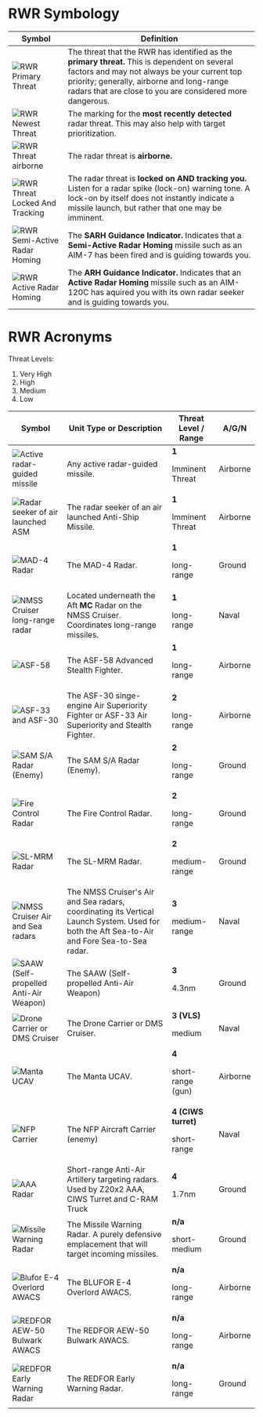 # **RWR Symbology**

<table class="table-auto border border-neutral-700 border-collapse">
<thead>    
<tr>      
<th class="border border-neutral-700 p-2">Symbol</th>
<th class="border border-neutral-700 p-2">Definition</th>
</tr>  
</thead>
<tbody>
<tr>
<td class="border border-neutral-700 p-2">
<img src="/images/RWR_Basic_Primary.png" alt="RWR Primary Threat" class="h-full w-auto">
</td>
<td class="border border-neutral-700 p-2">
The threat that the RWR has identified as the <b>primary threat.</b> This is dependent on several factors and may not always be your current top priority; generally, airborne and long-range radars that are close to you are considered more dangerous. 
</td>
</tr>
<tr>
<td class="border border-neutral-700 p-2">
<img src="/images/RWR_Basic_Newest.png" alt="RWR Newest Threat" class="h-full w-auto">
</td>
<td class="border border-neutral-700 p-2">
The marking for the <b>most recently detected</b> radar threat. This may also help with target prioritization. 
</td>
</tr>
<tr>
<td class="border border-neutral-700 p-2">
<img src="/images/RWR_Basic_Airborn.png" alt="RWR Threat airborne" class="h-full w-auto">
</td>
<td class="border border-neutral-700 p-2">
The radar threat is  <b>airborne.</b>
</td>
</tr>
<tr>
<td class="border border-neutral-700 p-2">
<img src="/images/RWR_Basic_Locked.png" alt="RWR Threat Locked And Tracking" class="h-full w-auto">
</td>
<td class="border border-neutral-700 p-2">
The radar threat is <b>locked on AND tracking you.</b> Listen for a radar spike (lock-on) warning tone. A lock-on by itself does not instantly indicate a missile launch, but rather that one may be imminent. 
</td>
</tr>
<tr>
<td class="border border-neutral-700 p-2">
<img src="/images/RWR_Basic_Guiding_(Revised).png" alt="RWR Semi-Active Radar Homing" class="h-full w-auto">
</td>
<td class="border border-neutral-700 p-2">
The <b>SARH Guidance Indicator.</b> Indicates that a <b>Semi-Active Radar Homing</b> missile such as an AIM-7 has been fired and is guiding towards you.
</td>
</tr>
<tr>
<td class="border border-neutral-700 p-2">
<img src="/images/RWR_Missile.png" alt="RWR Active Radar Homing" class="h-full w-auto">
</td>
<td class="border border-neutral-700 p-2">
The <b>ARH Guidance Indicator.</b> Indicates that an <b>Active Radar Homing</b> missile such as an AIM-120C has aquired you with its own radar seeker and is guiding towards you.
</td>
</tr>
</tbody>
</table>

# **RWR Acronyms**

Threat Levels:

1. Very High
2. High
3. Medium
4. Low

<table class="table-auto border border-collapse border-neutral-700">
<thead>    
<tr>      
<th class="border border-neutral-700 p-2">Symbol</th>
<th class="border border-neutral-700 p-2">Unit Type or Description</th>
<th class="border border-neutral-700 p-2">Threat Level / Range</th>
<th class="border border-neutral-700 p-2">A/G/N</th>
</tr>  
</thead>
<tbody>
<tr>
<td class="border border-neutral-700 p-2">
<img src="/images/Missile_NoCircle_RWR.png" alt="Active radar-guided missile" class="h-full w-auto">
</td>
<td class="border border-neutral-700 p-2">
Any active radar-guided missile.
</td>
<td class="text-center border border-neutral-700 p-2">
<b>1</b>

Imminent Threat

</td>
<td class="border border-neutral-700 p-2">Airborne</td>
</tr>
<tr>
<td class="border border-neutral-700 p-2">
<img src="/images/RWR_Missile_ASM.png" alt="Radar seeker of air launched ASM" class="h-full w-auto">
</td>
<td class="border border-neutral-700 p-2">
The radar seeker of an air launched Anti-Ship Missile.
</td>
<td class="text-center border border-neutral-700 p-2">
<b>1</b>

Imminent Threat

</td>
<td class="border border-neutral-700 p-2">Airborne</td>
</tr>
<tr>
<td class="border border-neutral-700 p-2">
<img src="/images/RWR_MAD-4.png" alt="MAD-4 Radar" class="h-full w-auto">
</td>
<td class="border border-neutral-700 p-2">
The MAD-4 Radar.
</td>
<td class="text-center border border-neutral-700 p-2">
<b>1</b>

long-range

</td>
<td class="border border-neutral-700 p-2">Ground</td>
</tr>
<tr>
<td class="border border-neutral-700 p-2">
<img src="/images/RWR_NMSS_LongRange_Radar.png" alt="NMSS Cruiser long-range radar" class="h-full w-auto">
</td>
<td class="border border-neutral-700 p-2">
Located underneath the Aft <b>MC</b> Radar on the NMSS Cruiser. Coordinates long-range missiles.
</td>
<td class="text-center border border-neutral-700 p-2">
<b>1</b>

long-range

</td>
<td class="border border-neutral-700 p-2">Naval</td>
</tr>
<tr>
<td class="border border-neutral-700 p-2">
<img src="/images/RWR_ASF_58.png" alt="ASF-58" class="h-full w-auto">
</td>
<td class="border border-neutral-700 p-2">
The ASF-58 Advanced Stealth Fighter.
</td>
<td class="text-center border border-neutral-700 p-2">
<b>1</b>

long-range

</td>
<td class="border border-neutral-700 p-2">Airborne</td>
</tr>
<tr>
<td class="border border-neutral-700 p-2">
<img src="/images/RWR_ASF_30-33.png" alt="ASF-33 and ASF-30" class="h-full w-auto">
</td>
<td class="border border-neutral-700 p-2">
The ASF-30 singe-engine Air Superiority Fighter or ASF-33 Air Superiority and Stealth Fighter.
</td>
<td class="text-center border border-neutral-700 p-2">
<b>2</b>

long-range

</td>
<td class="border border-neutral-700 p-2">Airborne</td>
</tr>
<tr>
<td class="border border-neutral-700 p-2">
<img src="/images/RWR_SAM_SA.png" alt="SAM S/A Radar (Enemy)" class="h-full w-auto">
</td>
<td class="border border-neutral-700 p-2">
The SAM S/A Radar (Enemy).
</td>
<td class="text-center border border-neutral-700 p-2">
<b>2</b>

long-range

</td>
<td class="border border-neutral-700 p-2">Ground</td>
</tr>
<tr>
<td class="border border-neutral-700 p-2">
<img src="/images/RWR_FCR.png" alt="Fire Control Radar" class="h-full w-auto">
</td>
<td class="border border-neutral-700 p-2">
The Fire Control Radar.
</td>
<td class="text-center border border-neutral-700 p-2">
<b>2</b>

long-range

</td>
<td class="border border-neutral-700 p-2">Ground</td>
</tr>
<tr>
<td class="border border-neutral-700 p-2">
<img src="/images/RWR_Redfor_SL-MRM.png" alt="SL-MRM Radar" class="h-full w-auto">
</td>
<td class="border border-neutral-700 p-2">
The SL-MRM Radar.
</td>
<td class="text-center border border-neutral-700 p-2">
<b>2</b>

medium-range

</td>
<td class="border border-neutral-700 p-2">Ground</td>
</tr>
<tr>
<td class="border border-neutral-700 p-2">
<img src="/images/RWR_NMSS_Cruiser_Second_Radar.png" alt="NMSS Cruiser Air and Sea radars" class="h-full w-auto">
</td>
<td class="border border-neutral-700 p-2">
The NMSS Cruiser's Air and Sea radars, coordinating its Vertical Launch System. Used for both the Aft Sea-to-Air and Fore Sea-to-Sea radar.
</td>
<td class="text-center border border-neutral-700 p-2">
<b>3</b>

medium-range

</td>
<td class="border border-neutral-700 p-2">Naval</td>
</tr>
<tr>
<td class="border border-neutral-700 p-2">
<img src="/images/RWR_SAAW.png" alt="SAAW (Self-propelled Anti-Air Weapon)" class="h-full w-auto">
</td>
<td class="border border-neutral-700 p-2">
The SAAW (Self-propelled Anti-Air Weapon)
</td>
<td class="text-center border border-neutral-700 p-2">
<b>3</b>

4.3nm

</td>
<td class="border border-neutral-700 p-2">Ground</td>
</tr>
<tr>
<td class="border border-neutral-700 p-2">
<img src="/images/RWR_DroneCarrier.png" alt="Drone Carrier or DMS Cruiser" class="h-full w-auto">
</td>
<td class="border border-neutral-700 p-2">
The Drone Carrier or DMS Cruiser.
</td>
<td class="text-center border border-neutral-700 p-2">
<b>3 (VLS)</b>

medium

</td>
<td class="border border-neutral-700 p-2">Naval</td>
</tr>
<tr>
<td class="border border-neutral-700 p-2">
<img src="/images/MantaUCAV.png" alt="Manta UCAV" class="h-full w-auto">
</td>
<td class="border border-neutral-700 p-2">
The Manta UCAV.
</td>
<td class="text-center border border-neutral-700 p-2">
<b>4</b>

short-range (gun)

</td>
<td class="border border-neutral-700 p-2">Airborne</td>
</tr>
<tr>
<td class="border border-neutral-700 p-2">
<img src="/images/RWR_NFP_Carrier.png" alt="NFP Carrier" class="h-full w-auto">
</td>
<td class="border border-neutral-700 p-2">
The NFP Aircraft Carrier (enemy)</td>
<td class="text-center border border-neutral-700 p-2">
<b>4 (CIWS turret)</b>

short-range

</td>
<td class="border border-neutral-700 p-2">Naval</td>
</tr>
<tr>
<td class="border border-neutral-700 p-2">
<img src="/images/RWR_CIWS.png" alt="AAA Radar" class="h-full w-auto">
</td>
<td class="border border-neutral-700 p-2">
Short-range Anti-Air Artillery targeting radars. Used by Z20x2 AAA, CIWS Turret and C-RAM Truck
</td>
<td class="text-center border border-neutral-700 p-2">
<b>4</b>

1.7nm

</td>
<td class="border border-neutral-700 p-2">Ground</td>
</tr>
<tr>
<td class="border border-neutral-700 p-2">
<img src="/images/RWR_Redfor_MissileWarnRad.png" alt="Missile Warning Radar" class="h-full w-auto">
</td>
<td class="border border-neutral-700 p-2">
The Missile Warning Radar. A purely defensive emplacement that will target incoming missiles.
</td>
<td class="text-center border border-neutral-700 p-2">
<b>n/a</b>

short-medium

</td>
<td class="border border-neutral-700 p-2">Ground</td>
</tr>
<tr>
<td class="border border-neutral-700 p-2">
<img src="/images/RWR_Blufor_AWACS.png" alt="Blufor E-4 Overlord AWACS" class="h-full w-auto">
</td>
<td class="border border-neutral-700 p-2">
The BLUFOR E-4 Overlord AWACS.
</td>
<td class="text-center border border-neutral-700 p-2">
<b>n/a</b>

long-range

</td>
<td class="border border-neutral-700 p-2">Airborne</td>
</tr>
<tr>
<td class="border border-neutral-700 p-2">
<img src="/images/RWR_Redfor_AWACS.png" alt="REDFOR AEW-50 Bulwark AWACS" class="h-full w-auto">
</td>
<td class="border border-neutral-700 p-2">
The REDFOR AEW-50 Bulwark AWACS.
</td>
<td class="text-center border border-neutral-700 p-2">
<b>n/a</b>

long-range

</td>
<td class="border border-neutral-700 p-2">Airborne</td>
</tr>
<tr>
<td class="border border-neutral-700 p-2">
<img src="/images/RWR_Redfor_Early-WarningRDR.png" alt="REDFOR Early Warning Radar" class="h-full w-auto">
</td>
<td class="border border-neutral-700 p-2">
The REDFOR Early Warning Radar.
</td>
<td class="text-center border border-neutral-700 p-2">
<b>n/a</b>

long-range

</td>
<td class="border border-neutral-700 p-2">Ground</td>
</tr>
</tbody>
</table>
